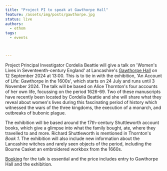 ```yaml
---
title: "Project PI to speak at Gawthorpe Hall"
feature: /assets/img/posts/gawthorpe.jpg 
status: live
authors:
  - ethom
tags:
  - events



---
```

Project Principal Investigator Cordelia Beattie will give a talk on 'Women's Lives in Seventeenth-century England' at Lancashire's [Gawthorpe Hall](https://www.nationaltrust.org.uk/visit/liverpool-lancashire/gawthorpe-hall) on 12 September 2024 at 13:00. This is to tie in with the exhibition, 'An Account of Life: Gawthorpe in the 1600s', which starts on 24 July and runs until 3 November 2024. The talk will be based on Alice Thornton's four accounts of her own life, focussing on the period 1626-69. Two of these manuscripts have recently been located by Cordelia Beattie and she will share what they reveal about women's lives during this fascinating period of history which witnessed the wars of the three kingdoms, the execution of a monarch, and outbreaks of bubonic plague.

The exhibition will be based around the 17th-century Shuttleworth account books, which give a glimpse into what the family bought, ate, where they travelled to and more. Richard Shuttleworth is mentioned in Thornton's *Book 1*. The exhibition will also include new information about the Lancashire witches and rarely seen objects of the period, including the Bourne Casket an embroidered workbox from the 1660s.

[Booking](https://www.nationaltrust.org.uk/visit/liverpool-lancashire/gawthorpe-hall/events/602e153e-fe9f-46ea-8a0b-3a422ef38901) for the talk is essential and the price includes entry to Gawthorpe Hall and the exhibition.  
 
